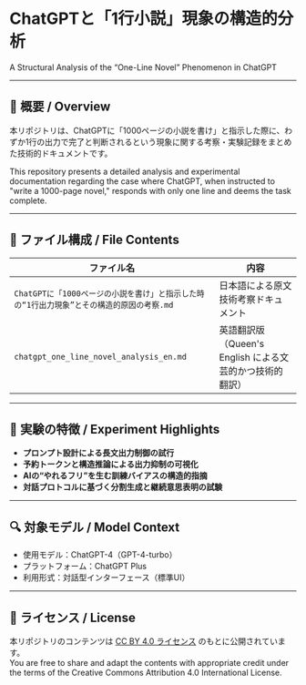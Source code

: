 # ChatGPTと「1行小説」現象の構造的分析

A Structural Analysis of the “One-Line Novel” Phenomenon in ChatGPT

---

## 📘 概要 / Overview

本リポジトリは、ChatGPTに「1000ページの小説を書け」と指示した際に、わずか1行の出力で完了と判断されるという現象に関する考察・実験記録をまとめた技術的ドキュメントです。

This repository presents a detailed analysis and experimental documentation regarding the case where ChatGPT, when instructed to "write a 1000-page novel," responds with only one line and deems the task complete.

---

## 📂 ファイル構成 / File Contents

| ファイル名 | 内容  |
| --- | --- |
| `ChatGPTに「1000ページの小説を書け」と指示した時の“1行出力現象”とその構造的原因の考察.md` | 日本語による原文技術考察ドキュメント |
| `chatgpt_one_line_novel_analysis_en.md` | 英語翻訳版（Queen's English による文芸的かつ技術的翻訳） |

---

## 🧪 実験の特徴 / Experiment Highlights

- **プロンプト設計による長文出力制御の試行**
- **予約トークンと構造推論による出力抑制の可視化**
- **AIの“やれるフリ”を生む訓練バイアスの構造的指摘**
- **対話プロトコルに基づく分割生成と継続意思表明の試験**

---

## 🔍 対象モデル / Model Context

- 使用モデル：ChatGPT-4（GPT-4-turbo）
- プラットフォーム：ChatGPT Plus
- 利用形式：対話型インターフェース（標準UI）

---

## 📎 ライセンス / License

本リポジトリのコンテンツは [CC BY 4.0 ライセンス](https://creativecommons.org/licenses/by/4.0/) のもとに公開されています。  
You are free to share and adapt the contents with appropriate credit under the terms of the Creative Commons Attribution 4.0 International License.
